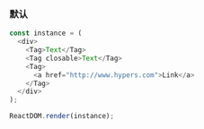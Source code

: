 ### 默认

<!--start-code-->

```js
const instance = (
  <div>
    <Tag>Text</Tag>
    <Tag closable>Text</Tag>
    <Tag>
      <a href="http://www.hypers.com">Link</a>
    </Tag>
  </div>
);

ReactDOM.render(instance);
```

<!--end-code-->
